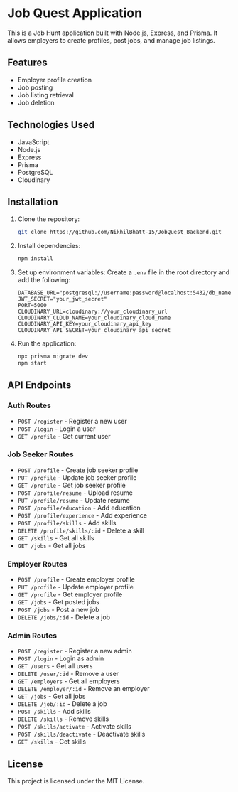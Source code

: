 # Job Quest Application

This is a Job Hunt application built with Node.js, Express, and Prisma. It allows employers to create profiles, post jobs, and manage job listings.

## Features

- Employer profile creation
- Job posting
- Job listing retrieval
- Job deletion

## Technologies Used

- JavaScript
- Node.js
- Express
- Prisma
- PostgreSQL
- Cloudinary

## Installation

1. Clone the repository:
    ```sh
    git clone https://github.com/NikhilBhatt-15/JobQuest_Backend.git
    ```

2. Install dependencies:
    ```sh
    npm install
    ```

3. Set up environment variables:
   Create a `.env` file in the root directory and add the following:
    ```dotenv
    DATABASE_URL="postgresql://username:password@localhost:5432/db_name"
    JWT_SECRET="your_jwt_secret"
    PORT=5000
    CLOUDINARY_URL=cloudinary://your_cloudinary_url
    CLOUDINARY_CLOUD_NAME=your_cloudinary_cloud_name
    CLOUDINARY_API_KEY=your_cloudinary_api_key
    CLOUDINARY_API_SECRET=your_cloudinary_api_secret
    ```

4. Run the application:
    ```sh
   npx prisma migrate dev
    npm start
    ```

## API Endpoints

### Auth Routes

- `POST /register` - Register a new user
- `POST /login` - Login a user
- `GET /profile` - Get current user

### Job Seeker Routes

- `POST /profile` - Create job seeker profile
- `PUT /profile` - Update job seeker profile
- `GET /profile` - Get job seeker profile
- `POST /profile/resume` - Upload resume
- `PUT /profile/resume` - Update resume
- `POST /profile/education` - Add education
- `POST /profile/experience` - Add experience
- `POST /profile/skills` - Add skills
- `DELETE /profile/skills/:id` - Delete a skill
- `GET /skills` - Get all skills
- `GET /jobs` - Get all jobs


### Employer Routes

- `POST /profile` - Create employer profile
- `PUT /profile` - Update employer profile
- `GET /profile` - Get employer profile
- `GET /jobs` - Get posted jobs
- `POST /jobs` - Post a new job
- `DELETE /jobs/:id` - Delete a job

### Admin Routes

- `POST /register` - Register a new admin
- `POST /login` - Login as admin
- `GET /users` - Get all users
- `DELETE /user/:id` - Remove a user
- `GET /employers` - Get all employers
- `DELETE /employer/:id` - Remove an employer
- `GET /jobs` - Get all jobs
- `DELETE /job/:id` - Delete a job
- `POST /skills` - Add skills
- `DELETE /skills` - Remove skills
- `POST /skills/activate` - Activate skills
- `POST /skills/deactivate` - Deactivate skills
- `GET /skills` - Get skills


## License

This project is licensed under the MIT License.